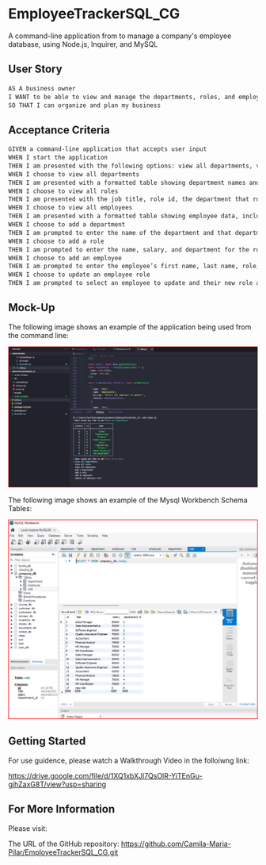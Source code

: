 # EmployeeTrackerSQL_CG
A command-line application from to manage a company's employee database, using Node.js, Inquirer, and MySQL


## User Story

```md
AS A business owner
I WANT to be able to view and manage the departments, roles, and employees in my company
SO THAT I can organize and plan my business
```

## Acceptance Criteria

```md
GIVEN a command-line application that accepts user input
WHEN I start the application
THEN I am presented with the following options: view all departments, view all roles, view all employees, add a department, add a role, add an employee, and update an employee role
WHEN I choose to view all departments
THEN I am presented with a formatted table showing department names and department ids
WHEN I choose to view all roles
THEN I am presented with the job title, role id, the department that role belongs to, and the salary for that role
WHEN I choose to view all employees
THEN I am presented with a formatted table showing employee data, including employee ids, first names, last names, job titles, departments, salaries, and managers that the employees report to
WHEN I choose to add a department
THEN I am prompted to enter the name of the department and that department is added to the database
WHEN I choose to add a role
THEN I am prompted to enter the name, salary, and department for the role and that role is added to the database
WHEN I choose to add an employee
THEN I am prompted to enter the employee’s first name, last name, role, and manager, and that employee is added to the database
WHEN I choose to update an employee role
THEN I am prompted to select an employee to update and their new role and this information is updated in the database 
```

## Mock-Up

The following image shows an example of the application being used from the command line: 

![Example of the application being used from the command line”](./assets/images/command-line%20demo.png)


The following image shows an example of the Mysql Workbench Schema Tables: 

![Example of Mysql schema tables”](./assets/images/MYSQL%20Workbench%20Schema_Demo.png)



## Getting Started

For use guidence, please watch a Walkthrough Video in the folloiwng link:

https://drive.google.com/file/d/1XQ1xbXJl7QsOlR-YiTEnGu-gjhZaxG8T/view?usp=sharing



## For More Information 

Please visit:

The URL of the GitHub repository: https://github.com/Camila-Maria-Pilar/EmployeeTrackerSQL_CG.git


